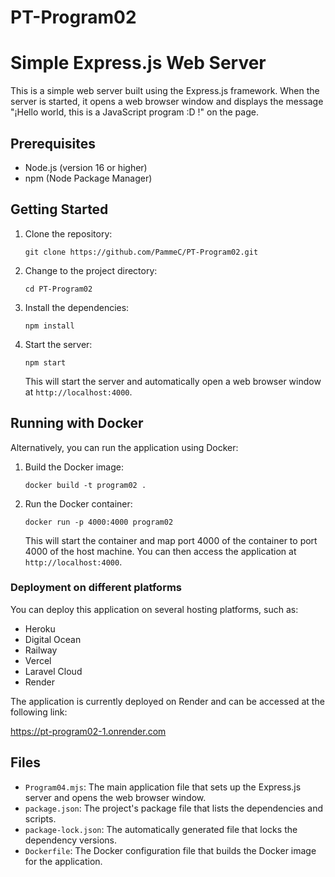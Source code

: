 # PT-Program02


# Simple Express.js Web Server

This is a simple web server built using the Express.js framework. When the server is started, it opens a web browser window and displays the message "¡Hello world, this is a JavaScript program :D !" on the page.

## Prerequisites

- Node.js (version 16 or higher)
- npm (Node Package Manager)

## Getting Started

1. Clone the repository:

   ```
   git clone https://github.com/PammeC/PT-Program02.git
   ```

2. Change to the project directory:

   ```
   cd PT-Program02
   ```

3. Install the dependencies:

   ```
   npm install
   ```

4. Start the server:

   ```
   npm start
   ```

   This will start the server and automatically open a web browser window at `http://localhost:4000`.

## Running with Docker

Alternatively, you can run the application using Docker:

1. Build the Docker image:

   ```
   docker build -t program02 .
   ```

2. Run the Docker container:

   ```
   docker run -p 4000:4000 program02
   ```

   This will start the container and map port 4000 of the container to port 4000 of the host machine. You can then access the application at `http://localhost:4000`.

### Deployment on different platforms

You can deploy this application on several hosting platforms, such as:

- Heroku
- Digital Ocean
- Railway
- Vercel
- Laravel Cloud
- Render

The application is currently deployed on Render and can be accessed at the following link:

https://pt-program02-1.onrender.com

## Files

- `Program04.mjs`: The main application file that sets up the Express.js server and opens the web browser window.
- `package.json`: The project's package file that lists the dependencies and scripts.
- `package-lock.json`: The automatically generated file that locks the dependency versions.
- `Dockerfile`: The Docker configuration file that builds the Docker image for the application.

